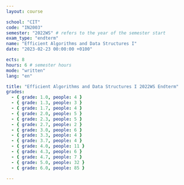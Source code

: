 ```yaml
---
layout: course

school: "CIT"
code: "IN2003"
semester: "2022WS" # refers to the year of the semester start
exam_type: "endterm"
name: "Efficient Algorithms and Data Structures I"
date: "2023-02-23 00:00:00 +0100"

ects: 8
hours: 6 # semester hours
mode: "written"
lang: "en"

title: "Efficient Algorithms and Data Structures I 2022WS Endterm"
grades:
  - { grade: 1.0, people: 4 }
  - { grade: 1.3, people: 3 }
  - { grade: 1.7, people: 4 }
  - { grade: 2.0, people: 5 }
  - { grade: 2.3, people: 5 }
  - { grade: 2.7, people: 2 }
  - { grade: 3.0, people: 6 }
  - { grade: 3.3, people: 4 }
  - { grade: 3.7, people: 4 }
  - { grade: 4.0, people: 11 }
  - { grade: 4.3, people: 6 }
  - { grade: 4.7, people: 7 }
  - { grade: 5.0, people: 32 }
  - { grade: 6.0, people: 85 }

---
```

